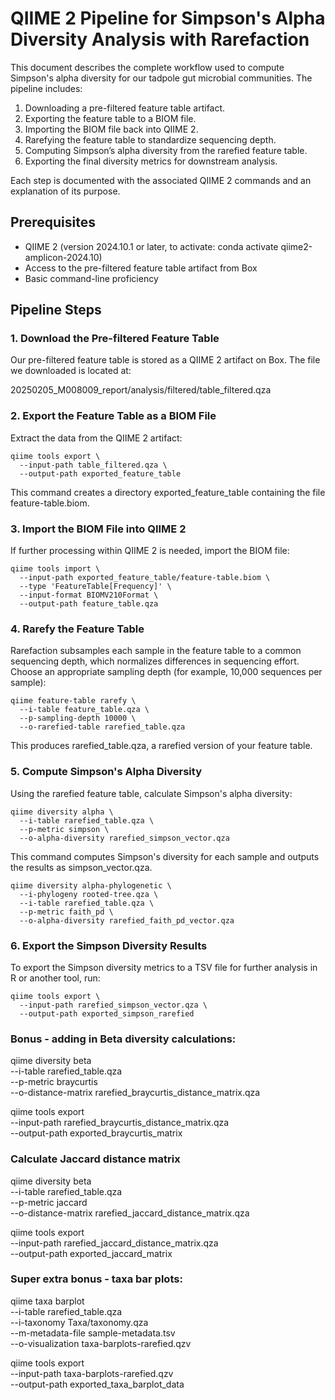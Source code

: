 # QIIME 2 Pipeline for Simpson's Alpha Diversity Analysis with Rarefaction

This document describes the complete workflow used to compute Simpson's alpha diversity for our tadpole gut microbial communities. The pipeline includes:

1. Downloading a pre-filtered feature table artifact.
2. Exporting the feature table to a BIOM file.
3. Importing the BIOM file back into QIIME 2.
4. Rarefying the feature table to standardize sequencing depth.
5. Computing Simpson’s alpha diversity from the rarefied feature table.
6. Exporting the final diversity metrics for downstream analysis.

Each step is documented with the associated QIIME 2 commands and an explanation of its purpose.

## Prerequisites

- QIIME 2 (version 2024.10.1 or later, to activate: conda activate qiime2-amplicon-2024.10)
- Access to the pre-filtered feature table artifact from Box
- Basic command-line proficiency

## Pipeline Steps

### 1. Download the Pre-filtered Feature Table

Our pre-filtered feature table is stored as a QIIME 2 artifact on Box. The file we downloaded is located at:

20250205_M008009_report/analysis/filtered/table_filtered.qza


### 2. Export the Feature Table as a BIOM File

Extract the data from the QIIME 2 artifact:

```
qiime tools export \
  --input-path table_filtered.qza \
  --output-path exported_feature_table
```

This command creates a directory exported_feature_table containing the file feature-table.biom.
### 3. Import the BIOM File into QIIME 2

If further processing within QIIME 2 is needed, import the BIOM file:

```
qiime tools import \
  --input-path exported_feature_table/feature-table.biom \
  --type 'FeatureTable[Frequency]' \
  --input-format BIOMV210Format \
  --output-path feature_table.qza
```

### 4. Rarefy the Feature Table

Rarefaction subsamples each sample in the feature table to a common sequencing depth, which normalizes differences in sequencing effort. Choose an appropriate sampling depth (for example, 10,000 sequences per sample):

```
qiime feature-table rarefy \
  --i-table feature_table.qza \
  --p-sampling-depth 10000 \
  --o-rarefied-table rarefied_table.qza
```

This produces rarefied_table.qza, a rarefied version of your feature table.
### 5. Compute Simpson's Alpha Diversity

Using the rarefied feature table, calculate Simpson's alpha diversity:

```
qiime diversity alpha \
  --i-table rarefied_table.qza \
  --p-metric simpson \
  --o-alpha-diversity rarefied_simpson_vector.qza
```

This command computes Simpson's diversity for each sample and outputs the results as simpson_vector.qza.

```
qiime diversity alpha-phylogenetic \
  --i-phylogeny rooted-tree.qza \
  --i-table rarefied_table.qza \
  --p-metric faith_pd \
  --o-alpha-diversity rarefied_faith_pd_vector.qza
```

### 6. Export the Simpson Diversity Results 

To export the Simpson diversity metrics to a TSV file for further analysis in R or another tool, run:

```
qiime tools export \
  --input-path rarefied_simpson_vector.qza \
  --output-path exported_simpson_rarefied
```

### Bonus - adding in Beta diversity calculations:

qiime diversity beta \
  --i-table rarefied_table.qza \
  --p-metric braycurtis \
  --o-distance-matrix rarefied_braycurtis_distance_matrix.qza

qiime tools export \
  --input-path rarefied_braycurtis_distance_matrix.qza \
  --output-path exported_braycurtis_matrix

### Calculate Jaccard distance matrix
qiime diversity beta \
  --i-table rarefied_table.qza \
  --p-metric jaccard \
  --o-distance-matrix rarefied_jaccard_distance_matrix.qza

qiime tools export \
  --input-path rarefied_jaccard_distance_matrix.qza \
  --output-path exported_jaccard_matrix

  ### Super extra bonus - taxa bar plots:

  qiime taxa barplot \
  --i-table rarefied_table.qza \
  --i-taxonomy Taxa/taxonomy.qza \
  --m-metadata-file sample-metadata.tsv \
  --o-visualization taxa-barplots-rarefied.qzv

qiime tools export \
  --input-path taxa-barplots-rarefied.qzv \
  --output-path exported_taxa_barplot_data
